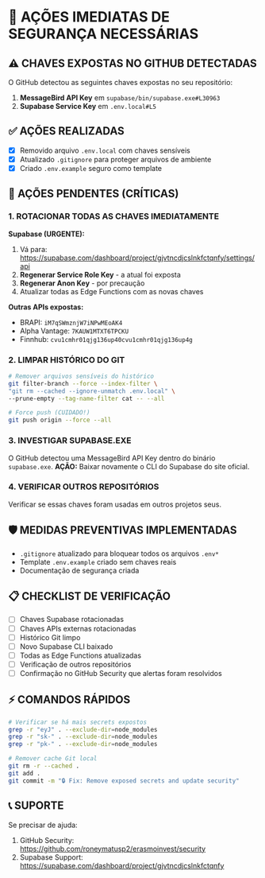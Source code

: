# 🚨 AÇÕES IMEDIATAS DE SEGURANÇA NECESSÁRIAS

## ⚠️ CHAVES EXPOSTAS NO GITHUB DETECTADAS

O GitHub detectou as seguintes chaves expostas no seu repositório:

1. **MessageBird API Key** em `supabase/bin/supabase.exe#L30963`
2. **Supabase Service Key** em `.env.local#L5`

## ✅ AÇÕES REALIZADAS

- [x] Removido arquivo `.env.local` com chaves sensíveis
- [x] Atualizado `.gitignore` para proteger arquivos de ambiente
- [x] Criado `.env.example` seguro como template

## 🔄 AÇÕES PENDENTES (CRÍTICAS)

### 1. ROTACIONAR TODAS AS CHAVES IMEDIATAMENTE

**Supabase (URGENTE):**
1. Vá para: https://supabase.com/dashboard/project/gjvtncdjcslnkfctqnfy/settings/api
2. **Regenerar Service Role Key** - a atual foi exposta
3. **Regenerar Anon Key** - por precaução
4. Atualizar todas as Edge Functions com as novas chaves

**Outras APIs expostas:**
- BRAPI: `iM7qSWmznjW7iNPwMEoAK4`
- Alpha Vantage: `7KAUW1MTXT6TPCKU` 
- Finnhub: `cvu1cmhr01qjg136up40cvu1cmhr01qjg136up4g`

### 2. LIMPAR HISTÓRICO DO GIT

```bash
# Remover arquivos sensíveis do histórico
git filter-branch --force --index-filter \
"git rm --cached --ignore-unmatch .env.local" \
--prune-empty --tag-name-filter cat -- --all

# Force push (CUIDADO!)
git push origin --force --all
```

### 3. INVESTIGAR SUPABASE.EXE

O GitHub detectou uma MessageBird API Key dentro do binário `supabase.exe`. 
**AÇÃO:** Baixar novamente o CLI do Supabase do site oficial.

### 4. VERIFICAR OUTROS REPOSITÓRIOS

Verificar se essas chaves foram usadas em outros projetos seus.

## 🛡️ MEDIDAS PREVENTIVAS IMPLEMENTADAS

- `.gitignore` atualizado para bloquear todos os arquivos `.env*`
- Template `.env.example` criado sem chaves reais
- Documentação de segurança criada

## 📋 CHECKLIST DE VERIFICAÇÃO

- [ ] Chaves Supabase rotacionadas
- [ ] Chaves APIs externas rotacionadas  
- [ ] Histórico Git limpo
- [ ] Novo Supabase CLI baixado
- [ ] Todas as Edge Functions atualizadas
- [ ] Verificação de outros repositórios
- [ ] Confirmação no GitHub Security que alertas foram resolvidos

## ⚡ COMANDOS RÁPIDOS

```bash
# Verificar se há mais secrets expostos
grep -r "eyJ" . --exclude-dir=node_modules
grep -r "sk-" . --exclude-dir=node_modules
grep -r "pk-" . --exclude-dir=node_modules

# Remover cache Git local
git rm -r --cached .
git add .
git commit -m "🔒 Fix: Remove exposed secrets and update security"
```

## 📞 SUPORTE

Se precisar de ajuda:
1. GitHub Security: https://github.com/roneymatusp2/erasmoinvest/security
2. Supabase Support: https://supabase.com/dashboard/project/gjvtncdjcslnkfctqnfy